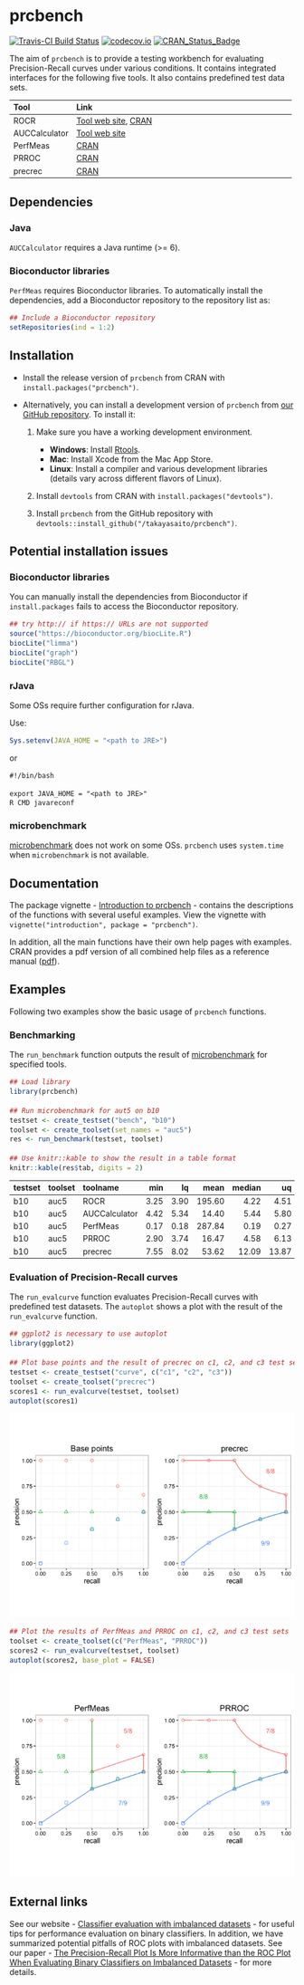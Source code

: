 prcbench
========

[![Travis-CI Build Status](https://travis-ci.org/takayasaito/prcbench.svg?branch=master)](https://travis-ci.org/takayasaito/prcbench) [![codecov.io](https://codecov.io/github/takayasaito/prcbench/coverage.svg?branch=master)](https://codecov.io/github/takayasaito/prcbench?branch=master) [![CRAN\_Status\_Badge](http://www.r-pkg.org/badges/version/prcbench)](http://cran.r-project.org/package=prcbench)

The aim of `prcbench` is to provide a testing workbench for evaluating Precision-Recall curves under various conditions. It contains integrated interfaces for the following five tools. It also contains predefined test data sets.

<table style="width:99%;">
<colgroup>
<col width="19%" />
<col width="79%" />
</colgroup>
<thead>
<tr class="header">
<th align="left">Tool</th>
<th align="left">Link</th>
</tr>
</thead>
<tbody>
<tr class="odd">
<td align="left">ROCR</td>
<td align="left"><a href="http://rocr.bioinf.mpi-sb.mpg.de">Tool web site</a>, <a href="https://cran.r-project.org/package=ROCR">CRAN</a></td>
</tr>
<tr class="even">
<td align="left">AUCCalculator</td>
<td align="left"><a href="http://mark.goadrich.com/package=AUC">Tool web site</a></td>
</tr>
<tr class="odd">
<td align="left">PerfMeas</td>
<td align="left"><a href="https://cran.r-project.org/package=PerfMeas">CRAN</a></td>
</tr>
<tr class="even">
<td align="left">PRROC</td>
<td align="left"><a href="https://cran.r-project.org/package=PRROC">CRAN</a></td>
</tr>
<tr class="odd">
<td align="left">precrec</td>
<td align="left"><a href="https://cran.r-project.org/package=precrec">CRAN</a></td>
</tr>
</tbody>
</table>

Dependencies
------------

### Java

`AUCCalculator` requires a Java runtime (&gt;= 6).

### Bioconductor libraries

`PerfMeas` requires Bioconductor libraries. To automatically install the dependencies, add a Bioconductor repository to the repository list as:

``` r
## Include a Bioconductor repository
setRepositories(ind = 1:2)
```

Installation
------------

-   Install the release version of `prcbench` from CRAN with `install.packages("prcbench")`.

-   Alternatively, you can install a development version of `prcbench` from [our GitHub repository](https://github.com/takayasaito/prcbench). To install it:

    1.  Make sure you have a working development environment.
        -   **Windows**: Install [Rtools](http://cran.r-project.org/bin/windows/Rtools/).
        -   **Mac**: Install Xcode from the Mac App Store.
        -   **Linux**: Install a compiler and various development libraries (details vary across different flavors of Linux).

    2.  Install `devtools` from CRAN with `install.packages("devtools")`.

    3.  Install `prcbench` from the GitHub repository with `devtools::install_github("/takayasaito/prcbench")`.

Potential installation issues
-----------------------------

### Bioconductor libraries

You can manually install the dependencies from Bioconductor if `install.packages` fails to access the Bioconductor repository.

``` r
## try http:// if https:// URLs are not supported
source("https://bioconductor.org/biocLite.R")
biocLite("limma")
biocLite("graph")
biocLite("RBGL")
```

### rJava

Some OSs require further configuration for rJava.

Use:

``` r
Sys.setenv(JAVA_HOME = "<path to JRE>")
```

or

    #!/bin/bash

    export JAVA_HOME = "<path to JRE>"
    R CMD javareconf

### microbenchmark

[microbenchmark](https://cran.r-project.org/package=microbenchmark) does not work on some OSs. `prcbench` uses `system.time` when `microbenchmark` is not available.

Documentation
-------------

The package vignette - [Introduction to prcbench](https://cran.r-project.org/web/packages/prcbench/vignettes/introduction.html) - contains the descriptions of the functions with several useful examples. View the vignette with `vignette("introduction", package = "prcbench")`.

In addition, all the main functions have their own help pages with examples. CRAN provides a pdf version of all combined help files as a reference manual ([pdf](https://cran.r-project.org/web/packages/prcbench/prcbench.pdf)).

Examples
--------

Following two examples show the basic usage of `prcbench` functions.

### Benchmarking

The `run_benchmark` function outputs the result of [microbenchmark](https://cran.r-project.org/package=microbenchmark) for specified tools.

``` r
## Load library
library(prcbench)

## Run microbenchmark for aut5 on b10
testset <- create_testset("bench", "b10")
toolset <- create_toolset(set_names = "auc5")
res <- run_benchmark(testset, toolset)

## Use knitr::kable to show the result in a table format
knitr::kable(res$tab, digits = 2)
```

| testset | toolset | toolname      |   min|    lq|    mean|  median|     uq|      max|  neval|
|:--------|:--------|:--------------|-----:|-----:|-------:|-------:|------:|--------:|------:|
| b10     | auc5    | ROCR          |  3.25|  3.90|  195.60|    4.22|   4.51|   962.11|      5|
| b10     | auc5    | AUCCalculator |  4.42|  5.34|   14.40|    5.44|   5.80|    51.01|      5|
| b10     | auc5    | PerfMeas      |  0.17|  0.18|  287.84|    0.19|   0.27|  1438.38|      5|
| b10     | auc5    | PRROC         |  2.90|  3.74|   16.47|    4.58|   6.13|    64.99|      5|
| b10     | auc5    | precrec       |  7.55|  8.02|   53.62|   12.09|  13.87|   226.58|      5|

### Evaluation of Precision-Recall curves

The `run_evalcurve` function evaluates Precision-Recall curves with predefined test datasets. The `autoplot` shows a plot with the result of the `run_evalcurve` function.

``` r
## ggplot2 is necessary to use autoplot
library(ggplot2)

## Plot base points and the result of precrec on c1, c2, and c3 test sets
testset <- create_testset("curve", c("c1", "c2", "c3"))
toolset <- create_toolset("precrec")
scores1 <- run_evalcurve(testset, toolset)
autoplot(scores1)
```

![](README_files/figure-markdown_github/unnamed-chunk-5-1.png)<!-- -->

``` r
## Plot the results of PerfMeas and PRROC on c1, c2, and c3 test sets
toolset <- create_toolset(c("PerfMeas", "PRROC"))
scores2 <- run_evalcurve(testset, toolset)
autoplot(scores2, base_plot = FALSE)
```

![](README_files/figure-markdown_github/unnamed-chunk-5-2.png)<!-- -->

External links
--------------

See our website - [Classifier evaluation with imbalanced datasets](https://classeval.wordpress.com/) - for useful tips for performance evaluation on binary classifiers. In addition, we have summarized potential pitfalls of ROC plots with imbalanced datasets. See our paper - [The Precision-Recall Plot Is More Informative than the ROC Plot When Evaluating Binary Classifiers on Imbalanced Datasets](http://journals.plos.org/plosone/article?id=10.1371/journal.pone.0118432) - for more details.
